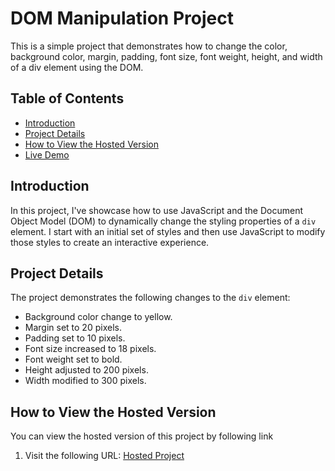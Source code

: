 # DOM Manipulation Project

This is a simple project that demonstrates how to change the color, background color, margin, padding, font size, font weight, height, and width of a div element using the DOM.

## Table of Contents

- [Introduction](#introduction)
- [Project Details](#project-details)
- [How to View the Hosted Version](#how-to-view-the-hosted-version)
- [Live Demo](#live-demo)

## Introduction

In this project, I've showcase how to use JavaScript and the Document Object Model (DOM) to dynamically change the styling properties of a `div` element. I start with an initial set of styles and then use JavaScript to modify those styles to create an interactive experience.

## Project Details

The project demonstrates the following changes to the `div` element:
- Background color change to yellow.
- Margin set to 20 pixels.
- Padding set to 10 pixels.
- Font size increased to 18 pixels.
- Font weight set to bold.
- Height adjusted to 200 pixels.
- Width modified to 300 pixels.
## How to View the Hosted Version

You can view the hosted version of this project by following link

1. Visit the following URL:
   [Hosted Project](https://nikhitha5511.github.io/DOM_Project_1/?authuser=0)